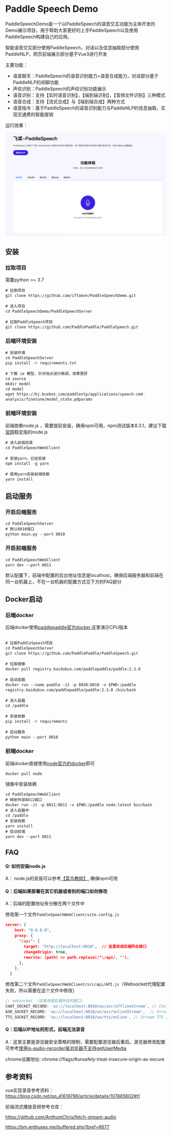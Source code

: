 # Paddle Speech Demo

PaddleSpeechDemo是一个以PaddleSpeech的语音交互功能为主体开发的Demo展示项目，用于帮助大家更好的上手PaddleSpeech以及使用PaddleSpeech构建自己的应用。

智能语音交互部分使用PaddleSpeech，对话以及信息抽取部分使用PaddleNLP，网页前端展示部分基于Vue3进行开发

主要功能：

+ 语音聊天：PaddleSpeech的语音识别能力+语音合成能力，对话部分基于PaddleNLP的闲聊功能
+ 声纹识别：PaddleSpeech的声纹识别功能展示
+ 语音识别：支持【实时语音识别】，【端到端识别】，【音频文件识别】三种模式
+ 语音合成：支持【流式合成】与【端到端合成】两种方式
+ 语音指令：基于PaddleSpeech的语音识别能力与PaddleNLP的信息抽取，实现交通费的智能报销

运行效果：

 ![效果](docs/效果展示.png)

## 安装

### 拉取项目

需要python >= 3.7
```
# 拉取项目
git clone https://github.com/iftaken/PaddleSpeechDemo.git

# 进入项目
cd PaddleSpeechDemo/PaddleSpeechServer

# 拉取PaddleSpeech项目
git clone https://github.com/PaddlePaddle/PaddleSpeech.git
```

### 后端环境安装

```
# 安装环境
cd PaddleSpeechServer
pip install -r requirements.txt

# 下载 ie 模型，针对地点进行微调，效果更好
cd source
mkdir model
cd model
wget https://bj.bcebos.com/paddlenlp/applications/speech-cmd-analysis/finetune/model_state.pdparams
```


### 前端环境安装

前端依赖node.js ，需要提前安装，确保npm可用，npm测试版本8.3.1，建议下载[官网](https://nodejs.org/en/)稳定版的node.js

```
# 进入前端目录
cd PaddleSpeechWebClient

# 安装yarn，已经安装
npm install -g yarn

# 使用yarn安装前端依赖
yarn install
```


## 启动服务

### 开启后端服务

```
cd PaddleSpeechServer
# 默认8010端口
python main.py --port 8010
```

### 开启前端服务

```
cd PaddleSpeechWebClient
yarn dev --port 8011
```

默认配置下，前端中配置的后台地址信息是localhost，确保后端服务器和前端在同一台机器上，不在一台机器的配置方式见下方的FAQ部分

## Docker启动

### 后端docker
后端docker使用[paddlepaddle官方docker](https://www.paddlepaddle.org.cn/),这里演示CPU版本
```

# 拉取PaddleSpeech项目
cd PaddleSpeechServer
git clone https://github.com/PaddlePaddle/PaddleSpeech.git

# 拉取镜像
docker pull registry.baidubce.com/paddlepaddle/paddle:2.3.0

# 启动容器
docker run --name paddle -it -p 8010:8010 -v $PWD:/paddle registry.baidubce.com/paddlepaddle/paddle:2.3.0 /bin/bash

# 进入容器
cd /paddle

# 安装依赖
pip install -r requirements

# 启动服务
python main --port 8010

```

### 前端docker

前端docker直接使用[node官方的docker](https://hub.docker.com/_/node)即可

```shell
docker pull node
```

镜像中安装依赖

```shell
cd PaddleSpeechWebClient
# 映射外部8011端口
docker run -it -p 8011:8011 -v $PWD:/paddle node:latest bin/bash
# 进入容器中
cd /paddle
# 安装依赖
yarn install
# 启动前端
yarn dev --port 8011
```





## FAQ 

#### Q: 如何安装node.js

A： node.js的安装可以参考[【菜鸟教程】](https://www.runoob.com/nodejs/nodejs-install-setup.html), 确保npm可用

#### Q：后端如果部署在其它机器或者别的端口如何修改

A：后端的配置地址有分散在两个文件中

修改第一个文件`PaddleSpeechWebClient/vite.config.js`

```json
server: {
    host: "0.0.0.0",
    proxy: {
      "/api": {
        target: "http://localhost:8010",  // 这里改成后端所在接口
        changeOrigin: true,
        rewrite: (path) => path.replace(/^\/api/, ""),
      },
    },
  }
```

修改第二个文件`PaddleSpeechWebClient/src/api/API.js`（Websocket代理配置失败，所以需要在这个文件中修改）

```javascript
// websocket （这里改成后端所在的接口）
CHAT_SOCKET_RECORD: 'ws://localhost:8010/ws/asr/offlineStream', // ChatBot websocket 接口
ASR_SOCKET_RECORD: 'ws://localhost:8010/ws/asr/onlineStream',  // Stream ASR 接口
TTS_SOCKET_RECORD: 'ws://localhost:8010/ws/tts/online', // Stream TTS 接口
```

#### Q：后端以IP地址的形式，前端无法录音

A：这里主要是游览器安全策略的限制，需要配置游览器后重启。游览器修改配置可参考[使用js-audio-recorder报浏览器不支持getUserMedia](https://blog.csdn.net/YRY_LIKE_YOU/article/details/113745273)

chrome设置地址: chrome://flags/#unsafely-treat-insecure-origin-as-secure




## 参考资料

vue实现录音参考资料：https://blog.csdn.net/qq_41619796/article/details/107865602#t1

前端流式播放音频参考仓库：

https://github.com/AnthumChris/fetch-stream-audio

https://bm.enthuses.me/buffered.php?bref=6677
